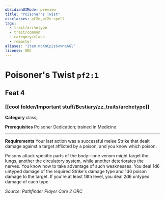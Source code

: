 ```yaml
---
obsidianUIMode: preview
title: "Poisoner's Twist"
cssclasses: pf2e,pf2e-spell
tags:
  - trait/archetype
  - trait/common
  - category/class
  - remaster
aliases: "Item.ncXnCp2z6xvnqAGl"
license: ORC
---
```

# Poisoner's Twist `pf2:1`
## Feat 4
### [[cool folder/Important stuff/Bestiary/zz_traits/archetype]]

**Category** class; 



**Prerequisites** Poisoner Dedication; trained in Medicine
* * *
**Requirements** Your last action was a successful melee Strike that dealt damage against a target afflicted by a poison, and you know which poison.

Poisons attack specific parts of the body—one venom might target the lungs, another the circulatory system, while another deteriorates the nerves. You know how to take advantage of such weaknesses. You deal 1d6 untyped damage of the required Strike's damage type and 1d6 poison damage to the target. If you're at least 18th level, you deal 2d6 untyped damage of each type.

*Source: Pathfinder Player Core 2*
*ORC*